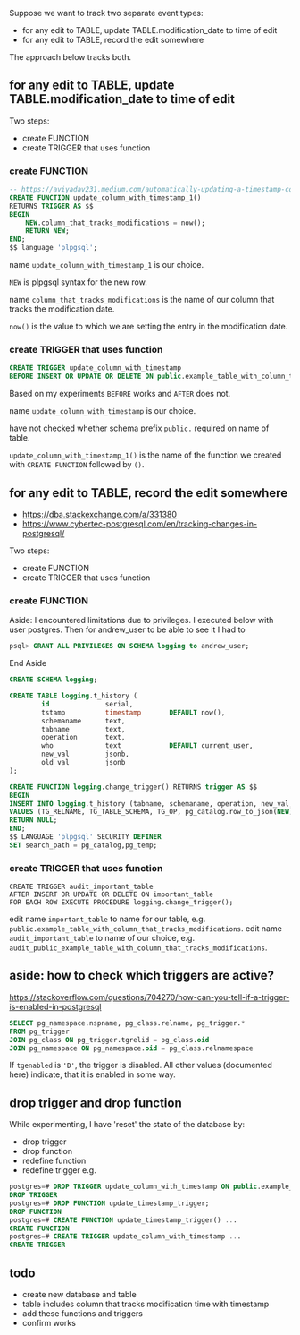Suppose we want to track two separate event types:
 - for any edit to TABLE, update TABLE.modification_date to time of edit
 - for any edit to TABLE, record the edit somewhere

The approach below tracks both.

## for any edit to TABLE, update TABLE.modification_date to time of edit

Two steps:
 - create FUNCTION
 - create TRIGGER that uses function

### create FUNCTION

```SQL
-- https://aviyadav231.medium.com/automatically-updating-a-timestamp-column-in-postgresql-using-triggers-98766e3b47a0
CREATE FUNCTION update_column_with_timestamp_1()
RETURNS TRIGGER AS $$
BEGIN
    NEW.column_that_tracks_modifications = now();
    RETURN NEW;
END;
$$ language 'plpgsql';
```

name `update_column_with_timestamp_1` is our choice.

`NEW` is plpgsql syntax for the new row.

name `column_that_tracks_modifications` is the name of our column that tracks the modification date.

`now()` is the value to which we are setting the entry in the modification date.

### create TRIGGER that uses function

```SQL
CREATE TRIGGER update_column_with_timestamp
BEFORE INSERT OR UPDATE OR DELETE ON public.example_table_with_column_that_tracks_modifications                                       FOR EACH ROW EXECUTE PROCEDURE update_column_with_timestamp_1();
```
Based on my experiments `BEFORE` works and `AFTER` does not.

name `update_column_with_timestamp` is our choice.

have not checked whether schema prefix `public.` required on name of table.

`update_column_with_timestamp_1()` is the name of the function we created with `CREATE FUNCTION` followed by `()`.

## for any edit to TABLE, record the edit somewhere

* https://dba.stackexchange.com/a/331380
* https://www.cybertec-postgresql.com/en/tracking-changes-in-postgresql/

Two steps:
 - create FUNCTION
 - create TRIGGER that uses function

### create FUNCTION

Aside: I encountered limitations due to privileges. I executed below with user postgres. Then for andrew_user to be able to see it I had to
```SQL
psql> GRANT ALL PRIVILEGES ON SCHEMA logging to andrew_user;
```
End Aside

```SQL
CREATE SCHEMA logging;

CREATE TABLE logging.t_history (
        id              serial,
        tstamp          timestamp       DEFAULT now(),
        schemaname      text,
        tabname         text,
        operation       text,
        who             text            DEFAULT current_user,
        new_val         jsonb,
        old_val         jsonb
);

CREATE FUNCTION logging.change_trigger() RETURNS trigger AS $$
BEGIN
INSERT INTO logging.t_history (tabname, schemaname, operation, new_val, old_val)
VALUES (TG_RELNAME, TG_TABLE_SCHEMA, TG_OP, pg_catalog.row_to_json(NEW), pg_catalog.row_to_json(OLD));
RETURN NULL;
END;
$$ LANGUAGE 'plpgsql' SECURITY DEFINER
SET search_path = pg_catalog,pg_temp;
```

### create TRIGGER that uses function

```
CREATE TRIGGER audit_important_table
AFTER INSERT OR UPDATE OR DELETE ON important_table
FOR EACH ROW EXECUTE PROCEDURE logging.change_trigger();
```

edit name `important_table` to name for our table, e.g. `public.example_table_with_column_that_tracks_modifications`.
edit name `audit_important_table` to name of our choice, e.g. `audit_public_example_table_with_column_that_tracks_modifications`.


## aside: how to check which triggers are active?

https://stackoverflow.com/questions/704270/how-can-you-tell-if-a-trigger-is-enabled-in-postgresql

```SQL
SELECT pg_namespace.nspname, pg_class.relname, pg_trigger.*
FROM pg_trigger
JOIN pg_class ON pg_trigger.tgrelid = pg_class.oid
JOIN pg_namespace ON pg_namespace.oid = pg_class.relnamespace
```

If `tgenabled` is `'D'`, the trigger is disabled. All other values (documented here) indicate, that it is enabled in some way.

## drop trigger and drop function

While experimenting, I have 'reset' the state of the database by:
 - drop trigger
 - drop function
 - redefine function
 - redefine trigger
e.g.

```SQL
postgres=# DROP TRIGGER update_column_with_timestamp ON public.example_table_with_column_that_tracks_modifications;
DROP TRIGGER
postgres=# DROP FUNCTION update_timestamp_trigger;
DROP FUNCTION
postgres=# CREATE FUNCTION update_timestamp_trigger() ...
CREATE FUNCTION
postgres=# CREATE TRIGGER update_column_with_timestamp ...
CREATE TRIGGER
```

## todo
 - create new database and table
 - table includes column that tracks modification time with timestamp
 - add these functions and triggers
 - confirm works
